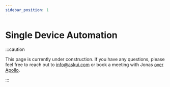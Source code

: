 ```yaml
---
sidebar_position: 1
---
```


# Single Device Automation

:::caution

This page is currently under construction. If you have any questions, please feel free to reach out to info@askui.com or book a meeting with Jonas [over Apollo](https://app.apollo.io/#/meet/jonas_menesklou_074/30-mins).

:::